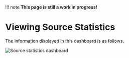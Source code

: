 !!! note
    **This page is still a work in progress!**
    
# Viewing Source Statistics

The information displayed in this dashboard is as follows.

![Source statistics dashboard](../images/streaming-integrator-grafana-dashboard/source_statistics_dashboard.png)